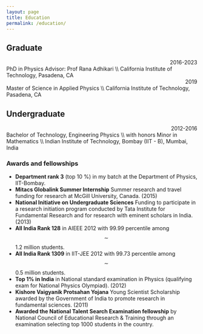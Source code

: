 ```yaml
---
layout: page
title: Education
permalink: /education/
---
```

<script
  src="https://cdn.mathjax.org/mathjax/latest/MathJax.js?config=TeX-AMS-MML_HTMLorMML"
  type="text/javascript">
</script>

## Graduate
<div style="text-align: right"> 2016-2023</div>
PhD in Physics
Advisor: Prof Rana Adhikari \\
California Institute of Technology, Pasadena, CA

<div style="text-align: right"> 2019 </div>
Master of Science in Applied Physics \\
California Institute of Technology, Pasadena, CA

## Undergraduate
<div style="text-align: right"> 2012-2016 </div>
Bachelor of Technology, Engineering Physics \\
with honors Minor in Mathematics \\
Indian Institute of Technology, Bombay (IIT - B), Mumbai, India

### Awards and fellowships

 * **Department rank 3** (top 10 %) in my batch at the Department of Physics, IIT-Bombay.
 * **Mitacs Globalink Summer Internship** Summer research and travel funding for research at McGill University, Canada. (2015)
 * **National Initiative on Undergraduate Sciences** Funding to participate in a research initiation program conducted by Tata Institute for Fundamental Research and for research with eminent scholars in India. (2013)
 * **All India Rank 128** in AIEEE 2012 with 99.99 percentile among $$\sim$$1.2 million students.
 * **All India Rank 1309** in IIT-JEE 2012 with 99.73 percentile among $$\sim$$0.5 million students.
 * **Top 1% in India** in National standard examination in Physics (qualifying exam for National Physics Olympiad). (2012)
 * **Kishore Vaigyanik Protsahan Yojana** Young Scientist Scholarship awarded by the Government of India to promote research in fundamental sciences. (2011)
 * **Awarded the National Talent Search Examination fellowship** by National Council of Educational Research & Training through an examination selecting top 1000 students in the country.
